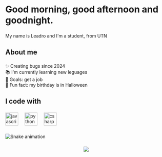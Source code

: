 <h1 align="left">Good morning, good afternoon and goodnight.</h1>

###

<p align="left">My name is Leadro and I'm a student, from UTN</p>

###

<h2 align="left">About me</h2>

###

<p align="left">✨ Creating bugs since 2024<br>📚 I'm currently learning new leguages <br>🎯 Goals: get a job <br>🎲 Fun fact: my birthday is in Halloween</p>

###

<h2 align="left">I code with</h2>

###

<div align="left">
  <img src="https://cdn.jsdelivr.net/gh/devicons/devicon/icons/javascript/javascript-original.svg" height="40" alt="javascript logo"  />
  <img width="12" />
  <img src="https://cdn.jsdelivr.net/gh/devicons/devicon/icons/python/python-original.svg" height="40" alt="python logo"  />
  <img width="12" />
  <img src="https://cdn.jsdelivr.net/gh/devicons/devicon/icons/csharp/csharp-original.svg" height="40" alt="csharp logo"  />
</div>

###

<img src="https://raw.githubusercontent.com/maurodesouz/maurodesouz/output/snake.svg" alt="Snake animation" />

###

<div align="center">
  <img src="https://visitor-badge.laobi.icu/badge?page_id=maurodesouz.maurodesouz&"  />
</div>

###
